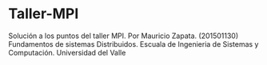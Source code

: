 # Taller-MPI
Solución a los puntos del taller MPI. 
Por Mauricio Zapata. (201501130)
Fundamentos de sistemas Distribuidos.
Escuala de Ingenieria de Sistemas y Computación.
Universidad del Valle



